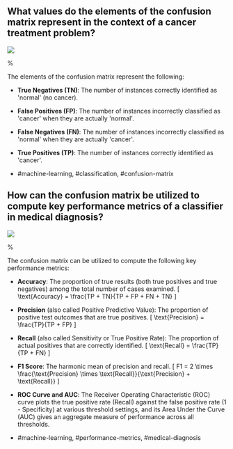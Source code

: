 ## What values do the elements of the confusion matrix represent in the context of a cancer treatment problem?

![](https://cdn.mathpix.com/cropped/2024_05_26_fc1c9f1146b37661bb76g-1.jpg?height=141&width=435&top_left_y=230&top_left_x=1050)

%

The elements of the confusion matrix represent the following:

- **True Negatives (TN)**: The number of instances correctly identified as 'normal' (no cancer).
- **False Positives (FP)**: The number of instances incorrectly classified as 'cancer' when they are actually 'normal'.
- **False Negatives (FN)**: The number of instances incorrectly classified as 'normal' when they are actually 'cancer'.
- **True Positives (TP)**: The number of instances correctly identified as 'cancer'.

- #machine-learning, #classification, #confusion-matrix

## How can the confusion matrix be utilized to compute key performance metrics of a classifier in medical diagnosis?

![](https://cdn.mathpix.com/cropped/2024_05_26_fc1c9f1146b37661bb76g-1.jpg?height=141&width=435&top_left_y=230&top_left_x=1050)

%

The confusion matrix can be utilized to compute the following key performance metrics:

- **Accuracy**: The proportion of true results (both true positives and true negatives) among the total number of cases examined.
\[
\text{Accuracy} = \frac{TP + TN}{TP + FP + FN + TN}
\]

- **Precision** (also called Positive Predictive Value): The proportion of positive test outcomes that are true positives.
\[
\text{Precision} = \frac{TP}{TP + FP}
\]

- **Recall** (also called Sensitivity or True Positive Rate): The proportion of actual positives that are correctly identified.
\[
\text{Recall} = \frac{TP}{TP + FN}
\]

- **F1 Score**: The harmonic mean of precision and recall.
\[
F1 = 2 \times \frac{\text{Precision} \times \text{Recall}}{\text{Precision} + \text{Recall}}
\]

- **ROC Curve and AUC**: The Receiver Operating Characteristic (ROC) curve plots the true positive rate (Recall) against the false positive rate (1 - Specificity) at various threshold settings, and its Area Under the Curve (AUC) gives an aggregate measure of performance across all thresholds.

- #machine-learning, #performance-metrics, #medical-diagnosis